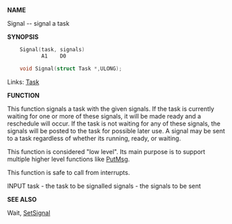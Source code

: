 
**NAME**

Signal -- signal a task

**SYNOPSIS**

```c
    Signal(task, signals)
           A1    D0

    void Signal(struct Task *,ULONG);

```
Links: [Task](_008E.md) 

**FUNCTION**

This function signals a task with the given signals.  If the task
is currently waiting for one or more of these signals, it will be
made ready and a reschedule will occur. If the task is not waiting
for any of these signals, the signals will be posted to the task
for possible later use. A signal may be sent to a task regardless
of whether its running, ready, or waiting.

This function is considered &#034;low level&#034;.  Its main purpose is to
support multiple higher level functions like [PutMsg](../exec/PutMsg.md).

This function is safe to call from interrupts.

INPUT
task - the task to be signalled
signals - the signals to be sent

**SEE ALSO**

Wait, [SetSignal](../exec/SetSignal.md)
